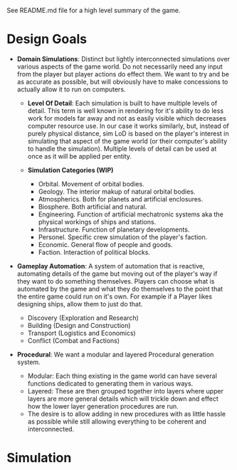 See README.md file for a high level summary of the game.

# Design Goals

* **Domain Simulations**: Distinct but lightly interconnected simulations over various aspects of the game world. Do not necessarily need any input from the player but player actions do effect them. We want to try and be as accurate as possible, but will obviously have to make concessions to actually allow it to run on computers.

    * **Level Of Detail**: Each simulation is built to have multiple levels of detail. This term is well known in rendering for it's ability to do less work for models far away and not as easily visible which decreases computer resource use. In our case it works similarly, but, instead of purely physical distance, sim LoD is based on the player's interest in simulating that aspect of the game world (or their computer's ability to handle the simulation). Multiple levels of detail can be used at once as it will be applied per entity. 

    * **Simulation Categories (WIP)**
        * Orbital. Movement of orbital bodies.
        * Geology. The interior makup of natural orbital bodies.
        * Atmospherics. Both for planets and artificial enclosures.
        * Biosphere. Both artificial and natural.
        * Engineering. Function of artificial mechatronic systems aka the physical workings of ships and stations. 
        * Infrastructure. Function of planetary developments.
        * Personel. Specific crew simulation of the player's faction.
        * Economic. General flow of people and goods.
        * Faction. Interaction of political blocks.
        

* **Gameplay Automation**: A system of automation that is reactive, automating details of the game but moving out of the player's way if they want to do something themselves. Players can choose what is automated by the game and what they do themselves to the point that the entire game could run on it's own. For example if a Player likes designing ships, allow them to just do that.
    * Discovery (Exploration and Research) 
    * Building (Design and Construction) 
    * Transport (Logistics and Economics)
    * Conflict (Combat and Factions)


* **Procedural**: We want a modular and layered Procedural generation system.
    * Modular: Each thing existing in the game world can have several functions dedicated to generating them in various ways. 
    * Layered: These are then grouped together into layers where upper layers are more general details which will trickle down and effect how the lower layer generation procedures are run.
    * The desire is to allow adding in new procedures with as little hassle as possible while still allowing everything to be coherent and interconnected.



# Simulation
